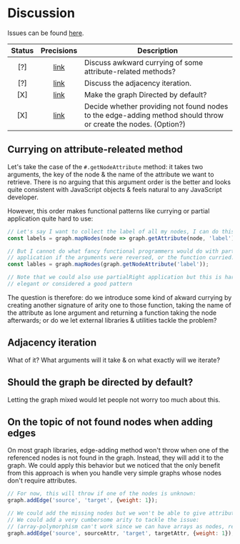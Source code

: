 # Discussion

Issues can be found [here](https://github.com/medialab/graphlib/issues).

| Status | Precisions | Description |
| :---: | :---: | --- |
| [?] | [link](#curry) | Discuss awkward currying of some attribute-related methods? |
| [?] | [link](#adj) | Discuss the adjacency iteration. |
| [X] | [link](#directed) | Make the graph Directed by default? |
| [X] | [link](#404) | Decide whether providing not found nodes to the edge-adding method should throw or create the nodes. (Option?) |

<h2 id="curry">Currying on attribute-releated method</h2>

Let's take the case of the `#.getNodeAttribute` method: it takes two arguments, the key of the node & the name of the attribute we want to retrieve. There is no arguing that this argument order is the better and looks quite consistent with JavaScript objects & feels natural to any JavaScript developer.

However, this order makes functional patterns like currying or partial application quite hard to use:

```js
// Let's say I want to collect the label of all my nodes, I can do this:
const labels = graph.mapNodes(node => graph.getAttribute(node, 'label'));

// But I cannot do what fancy functional programmers would do with partial
// application if the arguments were reversed, or the function curried:
const lables = graph.mapNodes(graph.getNodeAttribute('label'));

// Note that we could also use partialRight application but this is hardly
// elegant or considered a good pattern
```

The question is therefore: do we introduce some kind of akward currying by creating another signature of arity one to those function, taking the name of the attribute as lone argument and returning a function taking the node afterwards; or do we let external libraries & utilities tackle the problem?

<h2 id="adj">Adjacency iteration</h2>

What of it? What arguments will it take & on what exactly will we iterate?

<h2 id="directed">Should the graph be directed by default?</h2>

Letting the graph mixed would let people not worry too much about this.

<h2 id="404">On the topic of not found nodes when adding edges</h2>

On most graph libraries, edge-adding method won't throw when one of the referenced nodes is not found in the graph. Instead, they will add it to the graph. We could apply this behavior but we noticed that the only benefit from this approach is when you handle very simple graphs whose nodes don't require attributes.

```js
// For now, this will throw if one of the nodes is unknown:
graph.addEdge('source', 'target', {weight: 1});

// We could add the missing nodes but we won't be able to give attributes to them
// We could add a very cumbersome arity to tackle the issue:
// (array-polymorphism can't work since we can have arrays as nodes, remember?)
graph.addEdge('source', sourceAttr, 'target', targetAttr, {weight: 1});
```
